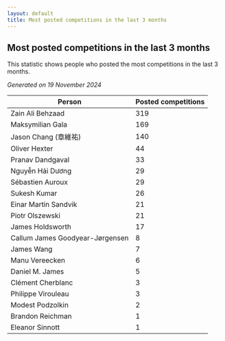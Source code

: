 ```yaml
---
layout: default
title: Most posted competitions in the last 3 months
---
```

## Most posted competitions in the last 3 months
This statistic shows people who posted the most competitions in the last 3 months.

*Generated on 19 November 2024*

| Person | Posted competitions |
| --- | --- |
| Zain Ali Behzaad | 319 |
| Maksymilian Gala | 169 |
| Jason Chang (章維祐) | 140 |
| Oliver Hexter | 44 |
| Pranav Dandgaval | 33 |
| Nguyễn Hải Dương | 29 |
| Sébastien Auroux | 29 |
| Sukesh Kumar | 26 |
| Einar Martin Sandvik | 21 |
| Piotr Olszewski | 21 |
| James Holdsworth | 17 |
| Callum James Goodyear-Jørgensen | 8 |
| James Wang | 7 |
| Manu Vereecken | 6 |
| Daniel M. James | 5 |
| Clément Cherblanc | 3 |
| Philippe Virouleau | 3 |
| Modest Podzolkin | 2 |
| Brandon Reichman | 1 |
| Eleanor Sinnott | 1 |
